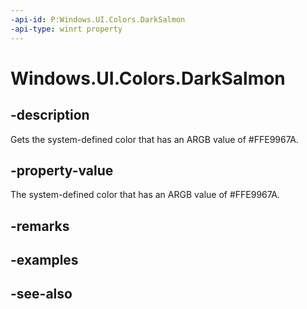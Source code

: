 ```yaml
---
-api-id: P:Windows.UI.Colors.DarkSalmon
-api-type: winrt property
---
```


<!-- Property syntax
public Windows.UI.Color DarkSalmon { get; }
-->

# Windows.UI.Colors.DarkSalmon

## -description

Gets the system-defined color that has an ARGB value of #FFE9967A.



## -property-value

The system-defined color that has an ARGB value of #FFE9967A.

## -remarks

## -examples

## -see-also
